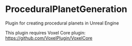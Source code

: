 # ProceduralPlanetGeneration
Plugin for creating procedural planets in Unreal Engine

This plugin requires Voxel Core plugin: https://github.com/VoxelPlugin/VoxelCore
